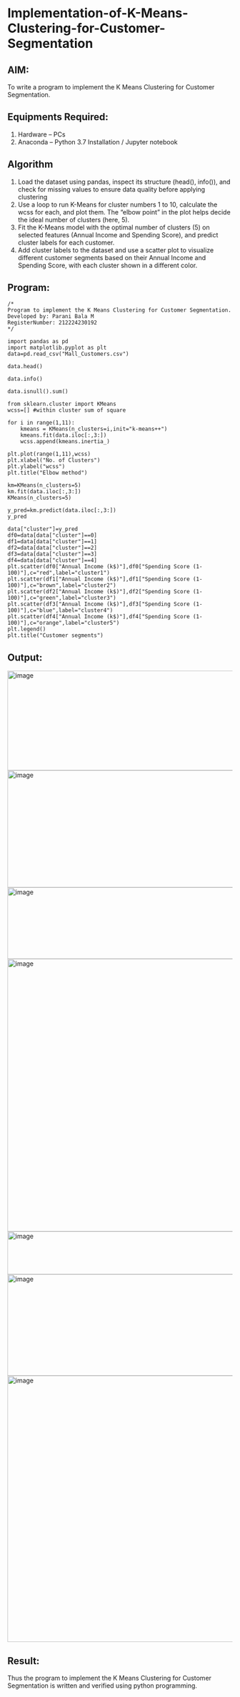 # Implementation-of-K-Means-Clustering-for-Customer-Segmentation

## AIM:
To write a program to implement the K Means Clustering for Customer Segmentation.

## Equipments Required:
1. Hardware – PCs
2. Anaconda – Python 3.7 Installation / Jupyter notebook

## Algorithm
1. Load the dataset using pandas, inspect its structure (head(), info()), and check for missing values to ensure data quality before applying clustering
2. Use a loop to run K-Means for cluster numbers 1 to 10, calculate the wcss for each, and plot them. The “elbow point” in the plot helps decide the ideal number of clusters (here, 5).
3. Fit the K-Means model with the optimal number of clusters (5) on selected features (Annual Income and Spending Score), and predict cluster labels for each customer.
4. Add cluster labels to the dataset and use a scatter plot to visualize different customer segments based on their Annual Income and Spending Score, with each cluster shown in a different color.

## Program:
```
/*
Program to implement the K Means Clustering for Customer Segmentation.
Developed by: Parani Bala M
RegisterNumber: 212224230192
*/

import pandas as pd
import matplotlib.pyplot as plt
data=pd.read_csv("Mall_Customers.csv")

data.head()

data.info()

data.isnull().sum()

from sklearn.cluster import KMeans
wcss=[] #within cluster sum of square

for i in range(1,11):
    kmeans = KMeans(n_clusters=i,init="k-means++")
    kmeans.fit(data.iloc[:,3:])
    wcss.append(kmeans.inertia_)

plt.plot(range(1,11),wcss)
plt.xlabel("No. of Clusters")
plt.ylabel("wcss")
plt.title("Elbow method")

km=KMeans(n_clusters=5)
km.fit(data.iloc[:,3:])
KMeans(n_clusters=5)

y_pred=km.predict(data.iloc[:,3:])
y_pred

data["cluster"]=y_pred
df0=data[data["cluster"]==0]
df1=data[data["cluster"]==1]
df2=data[data["cluster"]==2]
df3=data[data["cluster"]==3]
df4=data[data["cluster"]==4]
plt.scatter(df0["Annual Income (k$)"],df0["Spending Score (1-100)"],c="red",label="cluster1")
plt.scatter(df1["Annual Income (k$)"],df1["Spending Score (1-100)"],c="brown",label="cluster2")
plt.scatter(df2["Annual Income (k$)"],df2["Spending Score (1-100)"],c="green",label="cluster3")
plt.scatter(df3["Annual Income (k$)"],df3["Spending Score (1-100)"],c="blue",label="cluster4")
plt.scatter(df4["Annual Income (k$)"],df4["Spending Score (1-100)"],c="orange",label="cluster5")
plt.legend()
plt.title("Customer segments")
```

## Output:
<img width="595" height="223" alt="image" src="https://github.com/user-attachments/assets/2ef6fb5c-38bf-4209-a23d-9fa4daa55129" />
<img width="602" height="262" alt="image" src="https://github.com/user-attachments/assets/ed0ab773-681d-476e-82cf-acc36e69abd7" />
<img width="545" height="160" alt="image" src="https://github.com/user-attachments/assets/0e36925a-75f7-4d17-a31d-b70ac2f96f85" />
<img width="863" height="610" alt="image" src="https://github.com/user-attachments/assets/613bce34-2e37-491b-b635-a34f29509848" />
<img width="854" height="96" alt="image" src="https://github.com/user-attachments/assets/2b516d36-7e10-4921-887e-1fe86104bcd7" />
<img width="817" height="227" alt="image" src="https://github.com/user-attachments/assets/9658df59-7424-46bd-a087-1e9f4acaac6f" />
<img width="1032" height="596" alt="image" src="https://github.com/user-attachments/assets/15f1b74d-9217-4d0b-87ef-545e1725bdaa" />



## Result:
Thus the program to implement the K Means Clustering for Customer Segmentation is written and verified using python programming.
